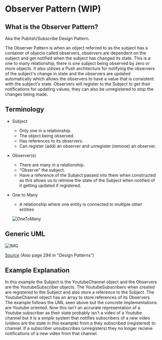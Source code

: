 # Observer Pattern (WIP)

## What is the Observer Pattern?

Aka the Publish/Subscribe Design Pattern.

The Observer Pattern is when an object referred to as the subject has a container of objects called observers, observers are dependent on the subject and get notified when the subject has changed its state. This is a one to many relationship, there is one subject being observed by zero or more objects. It also utilizes a Push architecture for notifying the observers of the subject's change in state and the observers are updated automatically which allows the observers to have a value that is consistent with the subject's state. Observers will register to the Subject to get their notifications for updating values, they can also be unregistered to stop the changes being made. 

## Terminology
- Subject
    - Only one in a relationship. 
    - The object being observed.
    - Has references to its observers.
    - Can register (add) an observer and unregister (remove) an observer.  

- Observer(s)
    - There are many in a relationship.
    - "Observe" the subject.
    - Have a reference of the Subject passed into them when constructed as this allows us to retrieve the state of the Subject when notified of it getting updated if registered.
 
- One to Many
    - A relationship where one entity is connected to multiple other entities

  ![OneToMany](https://github.com/Hagnap/Design-Patterns-in-TypeScript/assets/60297426/69bdb305-a0e4-4e51-a05d-f89b43cc4699)


  
## Generic UML

![IMG](https://i.stack.imgur.com/w5Cqy.png)

[Source](https://www.cs.mcgill.ca/~hv/classes/CS400/01.hchen/doc/observer/observer.html) (Also page 294 in "Design Patterns")

## Example Explanation

In this example the Subject is the YoutubeChannel object and the Observers are the YoutubeSubscriber objects. The YoutubeSubscribers when created are registered to the Subject and also store a reference to the Subject. The YoutubeChannel object has an array to store references of its Observers. The example follows the UML seen above but the concrete implementations are Youtube oriented. Now this isn't an accurate representation of a Youtube subscriber as their state probably isn't a video of a Youtube channel but it is a *simple* system that notifies subscribers of a new video (videos are the state in this example) from a they subscribed (registered) to channel. If a subscriber unsubscribes (unregisters) they no longer recieve notifications of a new video from that channel.

